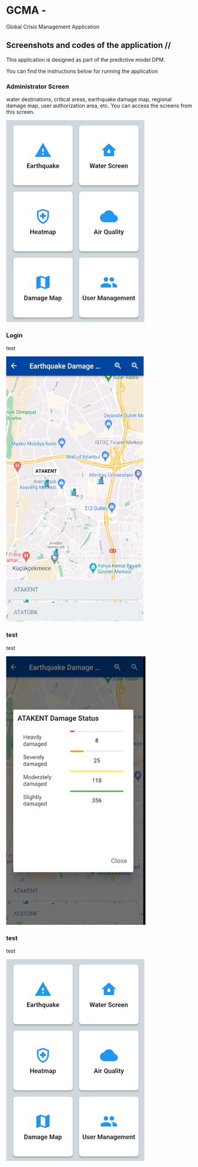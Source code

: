 # GCMA - 

 Global Crisis Management Application

<div class="row">
  <div class="col-md-12">
    <h2>Screenshots and codes of the application //  </h2>
   <p>This application is designed as part of the predictive model DPM.</p>
   <p>You can find the instructions below for running the application</p>
  </div>
</div>

<div class="row">
  <div class="col-md-6">
   <h3>Administrator Screen</h3>
    <p>water destinations, critical areas, earthquake damage map, regional damage map, user authorization area, etc. You can access the screens from this screen.</p>
    <img src="screenshot/anamenu.png" class="img-fluid"> 
  </div>
  
  <div class="col-md-6">
   <h3>Login</h3>
   <p>test</p>
    <img src="screenshot/mahalle2.png" alt="Screenshot 2" class="img-fluid">
  </div>
  <div class="col-md-6">
   <h3>test</h3>
   <p>test</p>
    <img src="screenshot/mahalle3.png" " class="img-fluid">
  </div>
 <div class="col-md-6">
  <h3>test</h3>
  <p>test</p>
  <img src="screenshot/anamenu.png" alt="Screenshot 2" class="img-fluid">
 
  
</div>
